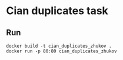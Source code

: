 # Cian duplicates task

## Run

```
docker build -t cian_duplicates_zhukov .
docker run -p 80:80 cian_duplicates_zhukov
```


